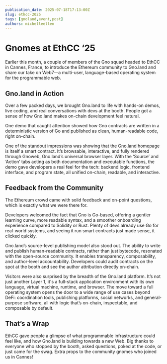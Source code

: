 ```yaml
---
publication_date: 2025-07-18T17:13:00Z
slug: ethcc-2025
tags: [gnoland,event,post]
authors: michelleellen
---
```



# Gnomes at EthCC ‘25

Earlier this month, a couple of members of the Gno squad headed to EthCC in Cannes, France, to introduce the Ethereum community to Gno.land and share our take on Web7—a multi-user, language-based operating system for the programmable web.



## **Gno.land in Action**

Over a few packed days, we brought Gno.land to life with hands-on demos, live coding, and real conversations with devs at the booth. People got a sense of how Gno.land makes on-chain development feel natural.

One demo that caught attention showed how Gno contracts are written in a deterministic version of Go and published as clean, human-readable code, right on-chain.

One of the standout impressions was showing that the Gno.land homepage is itself a smart contract. It’s browsable, interactive, and fully rendered through Gnoweb, Gno.land’s universal browser layer. With the ‘Source’ and ‘Action’ tabs acting as both documentation and executable functions, the demo gave developers a real feel for the tech: backend logic, frontend interface, and program state, all unified on-chain, readable, and interactive.

## **Feedback from the Community**

The Ethereum crowd came with solid feedback and on-point questions, which is exactly what we were there for.

Developers welcomed the fact that Gno is Go-based, offering a gentler learning curve, more readable syntax, and a smoother onboarding experience compared to Solidity or Rust. Plenty of devs already use Go for real-world systems, and seeing it run smart contracts just made sense, it clicked quickly.

Gno.land’s source-level publishing model also stood out. The ability to write and publish human-readable contracts, rather than just bytecode, resonated with the open-source community. It enables transparency, composability, and author-level accountability. Developers could audit contracts on the spot at the booth and see the author attribution directly on-chain.

Visitors were also surprised by the breadth of the Gno.land platform. It’s not just another Layer 1, it's a full-stack application environment with its own language, virtual machine, runtime, and browser. The move toward a full operating system opens the door to a wide range of use cases beyond DeFi: coordination tools, publishing platforms, social networks, and general-purpose software, all with logic that’s on-chain, inspectable, and composable by default.

## That’s a Wrap

EthCC gave people a glimpse of what programmable infrastructure could feel like, and how Gno.land is building towards a new Web. Big thanks to everyone who stopped by the booth, asked questions, poked at the code, or just came for the swag. Extra props to the community gnomes who joined us in Cannes!
